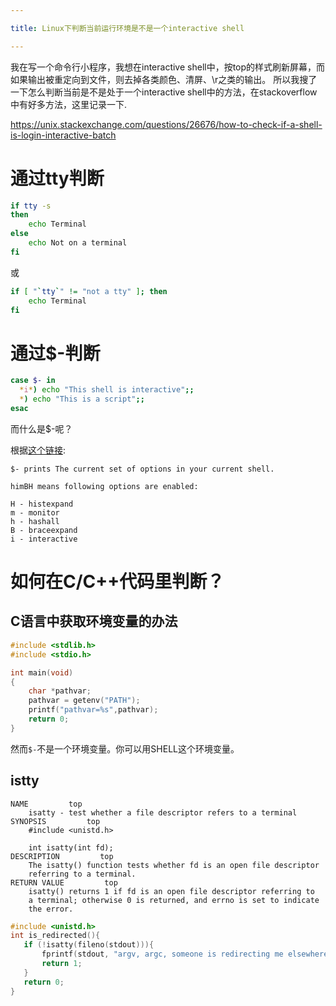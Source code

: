 ```yaml
---

title: Linux下判断当前运行环境是不是一个interactive shell

---
```


我在写一个命令行小程序，我想在interactive shell中，按top的样式刷新屏幕，而如果输出被重定向到文件，则去掉各类颜色、清屏、\r之类的输出。
所以我搜了一下怎么判断当前是不是处于一个interactive shell中的方法，在stackoverflow中有好多方法，这里记录一下.

https://unix.stackexchange.com/questions/26676/how-to-check-if-a-shell-is-login-interactive-batch

# 通过tty判断

```bash
if tty -s
then
    echo Terminal
else
    echo Not on a terminal
fi
```

或

```bash
if [ "`tty`" != "not a tty" ]; then
    echo Terminal
fi
```

# 通过$-判断

```bash
case $- in
  *i*) echo "This shell is interactive";;
  *) echo "This is a script";;
esac
```

而什么是$-呢？

根据[这个链接](https://stackoverflow.com/questions/42757236/what-does-mean-in-bash):

    $- prints The current set of options in your current shell.

    himBH means following options are enabled:

    H - histexpand
    m - monitor
    h - hashall
    B - braceexpand
    i - interactive


# 如何在C/C++代码里判断？

## C语言中获取环境变量的办法

```c
#include <stdlib.h>
#include <stdio.h>

int main(void)
{
    char *pathvar;
    pathvar = getenv("PATH");
    printf("pathvar=%s",pathvar);
    return 0;
}

```

然而`$-`不是一个环境变量。你可以用SHELL这个环境变量。

## istty

    NAME         top
        isatty - test whether a file descriptor refers to a terminal
    SYNOPSIS         top
        #include <unistd.h>

        int isatty(int fd);
    DESCRIPTION         top
        The isatty() function tests whether fd is an open file descriptor
        referring to a terminal.
    RETURN VALUE         top
        isatty() returns 1 if fd is an open file descriptor referring to
        a terminal; otherwise 0 is returned, and errno is set to indicate
        the error.

```c
#include <unistd.h>
int is_redirected(){
   if (!isatty(fileno(stdout))){
       fprintf(stdout, "argv, argc, someone is redirecting me elsewhere...\n");
       return 1;
   }
   return 0;
}

```